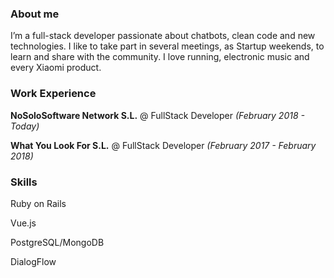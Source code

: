 ### About me

I’m a full-stack developer passionate about chatbots,
clean code and new technologies. I like to take part in
several meetings, as Startup weekends, to learn and
share with the community. I love running, electronic
music and every Xiaomi product.

### Work Experience

**NoSoloSoftware Network S.L.** @ FullStack Developer
_(February 2018 - Today)_

**What You Look For S.L.** @ FullStack Developer
_(February 2017 - February 2018)_

### Skills

Ruby on Rails 

Vue.js

PostgreSQL/MongoDB

DialogFlow

<!--
**RubenMZ/RubenMZ** is a ✨ _special_ ✨ repository because its `README.md` (this file) appears on your GitHub profile.

Here are some ideas to get you started:

- 🔭 I’m currently working on ...
- 🌱 I’m currently learning ...
- 👯 I’m looking to collaborate on ...
- 🤔 I’m looking for help with ...
- 💬 Ask me about ...
- 📫 How to reach me: ...
- 😄 Pronouns: ...
- ⚡ Fun fact: ...
-->
